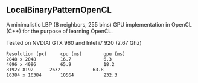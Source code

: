 ## LocalBinaryPatternOpenCL

A minimalistic LBP (8 neighbors, 255 bins) GPU implementation in OpenCL (C++) for the purpose of learning OpenCL.

Tested on NVDIAI GTX 960 and Intel i7 920 (2.67 Ghz)

	Resolution (px)		cpu (ms)		gpu (ms)
	2048 x 2048 		16.7			6.3
	4096 x 4096 		65.9			18.2
	8192x 8192		2632			63.8
	16384 x 16384 		10564			232.3
